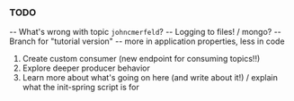 ### TODO

 -- What's wrong with topic `johncmerfeld`?
 -- Logging to files! / mongo?
 -- Branch for "tutorial version"
 -- more in application properties, less in code

1. Create custom consumer (new endpoint for consuming topics!!)
2. Explore deeper producer behavior
3. Learn more about what's going on here (and write about it!) / explain what the init-spring script is for
